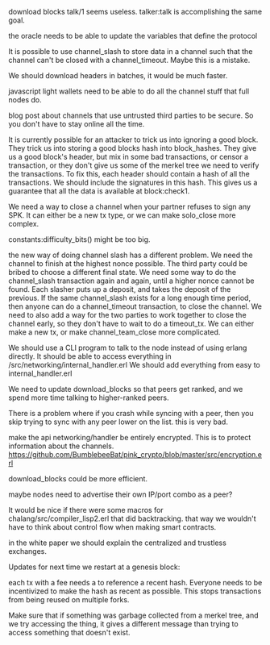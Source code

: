 download blocks talk/1 seems useless. talker:talk is accomplishing the same goal.


the oracle needs to be able to update the variables that define the protocol


It is possible to use channel_slash to store data in a channel such that the channel can't be closed with a channel_timeout.
Maybe this is a mistake.


We should download headers in batches, it would be much faster.

javascript light wallets need to be able to do all the channel stuff that full nodes do.

blog post about channels that use untrusted third parties to be secure. So you don't have to stay online all the time.


It is currently possible for an attacker to trick us into ignoring a good block. They trick us into storing a good blocks hash into block_hashes. They give us a good block's header, but mix in some bad transactions, or censor a transaction, or they don't give us some of the merkel tree we need to verify the transactions.
To fix this, each header should contain a hash of all the transactions. We should include the signatures in this hash. This gives us a guarantee that all the data is available at block:check1.

We need a way to close a channel when your partner refuses to sign any SPK. It can either be a new tx type, or we can make solo_close more complex.


constants:difficulty_bits() might be too big.


the new way of doing channel slash has a different problem.
We need the channel to finish at the highest nonce possible. The third party could be bribed to choose a different final state.
We need some way to do the channel_slash transaction again and again, until a higher nonce cannot be found.
Each slasher puts up a deposit, and takes the deposit of the previous.
If the same channel_slash exists for a long enough time period, then anyone can do a channel_timeout transaction, to close the channel.
We need to also add a way for the two parties to work together to close the channel early, so they don't have to wait to do a timeout_tx. We can either make a new tx, or make channel_team_close more complicated.


We should use a CLI program to talk to the node instead of using erlang directly.
It should be able to access everything in /src/networking/internal_handler.erl
We should add everything from easy to internal_handler.erl

We need to update download_blocks so that peers get ranked, and we spend more time talking to higher-ranked peers.

There is a problem where if you crash while syncing with a peer, then you skip trying to sync with any peer lower on the list. this is very bad.

make the api networking/handler be entirely encrypted. This is to protect information about the channels. https://github.com/BumblebeeBat/pink_crypto/blob/master/src/encryption.erl

download_blocks could be more efficient.

maybe nodes need to advertise their own IP/port combo as a peer?

It would be nice if there were some macros for chalang/src/compiler_lisp2.erl that did backtracking. that way we wouldn't have to think about control flow when making smart contracts.


in the white paper we should explain the centralized and trustless exchanges.


Updates for next time we restart at a genesis block:


each tx with a fee needs a to reference a recent hash. Everyone needs to be incentivized to make the hash as recent as possible. This stops transactions from being reused on multiple forks.


Make sure that if something was garbage collected from a merkel tree, and we try accessing the thing, it gives a different message than trying to access something that doesn't exist.